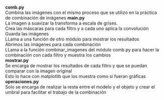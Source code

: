 **comb.py**<br>
Combina las imágenes con el mismo proceso que se utilizo en la práctica de combinación de imágenes
**main.py**<br>
La imagen a suavizar la transforma a escala de grises.<br>
Crea las máscaras para cada filtro y a cada uno aplica la convolución<br>
Guarda las imágenes<br>
LLama a una función de otro módulo para mostrar los resultados<br>
Abrimos las imágenes para cada combinación<br>
LLama a la función combinar_imagenes del módulo comb.py para hacer la combinación con cada filtro y muestra los cambios<br>
**mostrar.py**<br>
Se encarga de mostrar los resultados de cada filtro y que se puedan comparar con la imagen original<br>
Esto lo hace con matplotlib que los muestra como si fueran gráficas<br>
**operaciones.py**<br>
Solo se encarga de realizar la resta entre el modelo y el objeto y crear el umbral para facilitar el trabajo de la combinación<br>